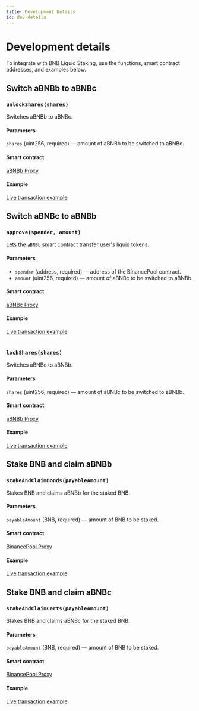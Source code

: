```yaml
---
title: Development Details
id: dev-details
---
```


# Development details

To integrate with BNB Liquid Staking, use the functions, smart contract addresses, and examples below. 

## Switch aBNBb to aBNBc

### `unlockShares(shares)`
 
Switches aBNBb to aBNBc. 

#### Parameters 

`shares` (uint256, required) — amount of aBNBb to be switched to aBNBc. 

#### Smart contract

[aBNBb Proxy](https://bscscan.com/address/0xbb1aa6e59e5163d8722a122cd66eba614b59df0d)

#### Example

[Live transaction example](https://bscscan.com/tx/0x17d3db497c5ad42bbd3b5133c752f3028d79e16632319e6a2d490905357f31c4)

## Switch aBNBc to aBNBb

### `approve(spender, amount)`
 
Lets the `aBNBb` smart contract transfer user's liquid tokens.  

#### Parameters 

* `spender` (address, required) — address of the BinancePool contract.
* `amount` (uint256, required) —  amount of aBNBc to be switched to aBNBb. 

#### Smart contract

[aBNBc Proxy](https://bscscan.com/address/0xe85afccdafbe7f2b096f268e31cce3da8da2990a)

#### Example

[Live transaction example](https://bscscan.com/tx/0x5eb776f5120ad0fcefacc5325a35f50c1b65d40fab54660301bb75015daf7e94)<br /><br />

### `lockShares(shares)`
 
Switches aBNBc to aBNBb.

#### Parameters 

`shares` (uint256, required) — amount of aBNBc to be switched to aBNBb. 

#### Smart contract

[aBNBb Proxy](https://bscscan.com/address/0xbb1aa6e59e5163d8722a122cd66eba614b59df0d)

#### Example

[Live transaction example](https://bscscan.com/tx/0xc08f33b3a29e4643f2658e379aeeae3479e8c1e23be1506b7fef8550483b809b)

## Stake BNB and claim aBNBb

### `stakeAndClaimBonds(payableAmount)`
 
Stakes BNB and claims aBNBb for the staked BNB. 

#### Parameters

`payableAmount` (BNB, required) — amount of BNB to be staked.

#### Smart contract

[BinancePool Proxy](https://bscscan.com/address/0x66bea595aefd5a65799a920974b377ed20071118)

#### Example

[Live transaction example](https://bscscan.com/tx/0x4486b0861b07e11d3c457942621a88377f3f3e5b4d78d6b106f61e302b4e5d55)


## Stake BNB and claim aBNBc

### `stakeAndClaimCerts(payableAmount)`
 
Stakes BNB and claims aBNBc for the staked BNB. 

#### Parameters

`payableAmount` (BNB, required) — amount of BNB to be staked.

#### Smart contract

[BinancePool Proxy](https://bscscan.com/address/0x66bea595aefd5a65799a920974b377ed20071118)

#### Example

[Live transaction example](https://bscscan.com/tx/0xd8378256021c2a0928b9f13865dc2e6ed9f47a963805aa683930f1722a0b9424)





